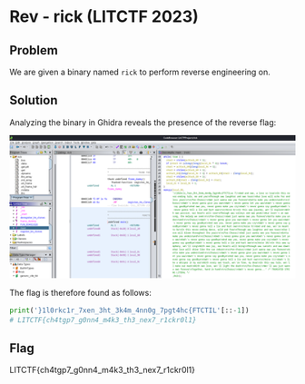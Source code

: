 # Rev - rick (LITCTF 2023)

## Problem

We are given a binary named `rick` to perform reverse engineering on.

## Solution

Analyzing the binary in Ghidra reveals the presence of the reverse flag:

![Rick analysis](./images/rev_rick1.png)

The flag is therefore found as follows:

```python
print('}1l0rkc1r_7xen_3ht_3k4m_4nn0g_7pgt4hc{FTCTIL'[::-1])
# LITCTF{ch4tgp7_g0nn4_m4k3_th3_nex7_r1ckr0l1}
```

## Flag

LITCTF{ch4tgp7_g0nn4_m4k3_th3_nex7_r1ckr0l1}

